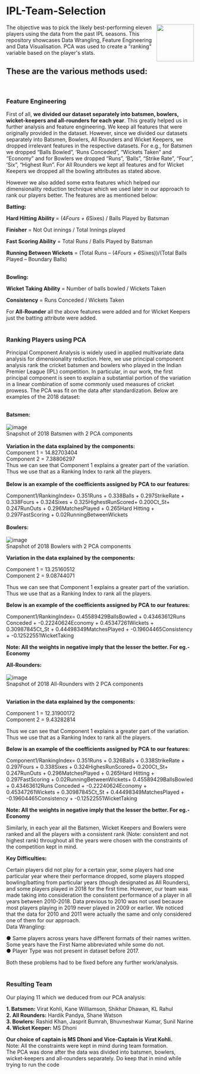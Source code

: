 <h1> IPL-Team-Selection</h1><img align="right" width="100" height="100" src="https://pbs.twimg.com/profile_images/976739713057828865/YDRDO_Sk_400x400.jpg">


The objective was to pick the likely best-performing eleven players using the data from the past IPL seasons. This repository showcases Data Wrangling, Feature Engineering and Data Visualisation. PCA was used to create a "ranking" variable based on the player's stats.  

<h2>These are the various methods used:</h2><br>
<h3>Feature Engineering</h3>
First of all, <b>we divided our dataset separately into batsmen, bowlers, wicket-keepers and all-rounders for each year</b>. This greatly helped us in further analysis and feature engineering. We keep all features that were originally provided in the dataset. However, since we divided our datasets separately into Batsmen, Bowlers, All Rounders and Wicket Keepers, we dropped irrelevant features in the respective datasets. For e.g., for Batsmen we dropped “Balls Bowled”, ‘Runs Conceded”, “Wickets Taken” and “Economy” and for Bowlers we dropped “Runs”, ‘Balls”, “Strike Rate”, “Four”, ‘Six”, “Highest Run”. For All Rounders we kept all features and for Wicket Keepers we dropped all the bowling attributes as stated above.<br>

However we also added some extra features which helped our dimensionality reduction technique which we used later in our approach to rank our players better. The features are as mentioned below:<br>

<b>Batting:</b>

<b>Hard Hitting Ability </b>= (4*Fours + 6*Sixes) / Balls Played by Batsman<br>

<b>Finisher</b> = Not Out innings / Total Innings played<br>

<b>Fast Scoring Ability</b> = Total Runs / Balls Played by Batsman<br>

<b>Running Between Wickets</b> = (Total Runs – (4*Fours + 6*Sixes))/(Total Balls Played – Boundary Balls)<br>
<br>

<b>Bowling:</b><br>

<b>Wicket Taking Ability</b> = Number of balls bowled / Wickets Taken<br>

<b>Consistency</b> = Runs Conceded / Wickets Taken<br>

For<b> All-Rounder</b> all the above features were added and for Wicket Keepers just the batting attribute were added.<br><br>

<h3>Ranking Players using PCA</h3>
Principal Component Analysis is widely used in applied multivariate data analysis for dimensionality reduction. Here, we use principal component analysis rank the cricket batsmen and bowlers who played in the Indian Premier League (IPL) competition. In particular, in our work, the first principal component is seen to explain a substantial portion of the variation in a linear combination of some commonly used measures of cricket prowess. The PCA was fit on the data after standardization. Below are examples of the 2018 dataset:<br><br>

<b>Batsmen:</b><br><br>
![image](https://user-images.githubusercontent.com/33536225/52917067-fab06880-330c-11e9-89e1-6a8cca6ba597.png)<br>
Snapshot of 2018 Batsmen with 2 PCA components<br>
<br>
<b>Variation in the data explained by the components:</b><br>
Component 1 = 14.82703404<br>
Component 2 = 7.38806297<br>
Thus we can see that Component 1 explains a greater part of the variation. Thus we use that as a Ranking Index to rank all the players.<br><br>
<b>Below is an example of the coefficients assigned by PCA to our features: </b>

  Component1/RankingIndex= 0.351Runs + 0.338Balls + 0.297StrikeRate + 0.338Fours + 0.324Sixes + 0.325HighestRunScored+ 0.200Ct_St+ 0.247RunOuts + 0.296MatchesPlayed + 0.265Hard Hitting + 0.297FastScoring + 0.02RunningBetweenWickets<br><br>
<b>Bowlers:</b><br><br>
![image](https://user-images.githubusercontent.com/33536225/52917089-46631200-330d-11e9-8363-174937693487.png)<br>
Snapshot of 2018 Bowlers with 2 PCA components<br>

<b>Variation in the data explained by the components:</b><br>

Component 1 = 13.25160512<br>
Component 2 = 9.08744071<br>

Thus we can see that Component 1 explains a greater part of the variation. Thus we use that as a Ranking Index to rank all the players.<br>

<b>Below is an example of the coefficients assigned by PCA to our features:</b><br>

Component1/RankingIndex= 0.45589429BallsBowled + 0.43463612Runs Conceded + -0.22240624Economy + 0.45347261Wickets + 0.30987845Ct_St + 0.44498349MatchesPlayed +  -0.19604465Consistency + -0.12522551WicketTaking<br>


<b>Note: All the weights in negative imply that the lesser the better. For eg.- Economy</b><br>

<b>All-Rounders:</b><br><br>
![image](https://user-images.githubusercontent.com/33536225/52917118-af4a8a00-330d-11e9-9a6b-221b27d674ed.png)<br>
Snapshot of 2018 All-Rounders with 2 PCA components<br><br>

<b>Variation in the data explained by the components:</b><br>

Component 1 = 12.31900172<br>
Component 2 = 9.43282814<br>

Thus we can see that Component 1 explains a greater part of the variation. Thus we use that as a Ranking Index to rank all the players.<br>

<b>Below is an example of the coefficients assigned by PCA to our features:</b><br>

Component1/RankingIndex= 0.351Runs + 0.326Balls + 0.338StrikeRate + 0.297Fours + 0.338Sixes + 0.324HighesRunScored+ 0.200Ct_St+ 0.247RunOuts + 0.296MatchesPlayed + 0.265Hard Hitting + 0.297FastScoring + 0.02RunningBetweenWickets+ 0.45589429BallsBowled + 0.43463612Runs Conceded + -0.22240624Economy + 0.45347261Wickets + 0.30987845Ct_St + 0.44498349MatchesPlayed +  -0.19604465Consistency + -0.12522551WicketTaking<br>


<b>Note: All the weights in negative imply that the lesser the better. For eg.- Economy</b><br>



Similarly, in each year all the Batsmen, Wicket Keepers and Bowlers were ranked and all the players with a consistent rank (Note: consistent and not highest rank) throughout all the years were chosen with the constraints of the competition kept in mind.<br>


<b>Key Difficulties:</b><br>

Certain players did not play for a certain year, some players had one particular year where their performance dropped, some players stopped bowling/batting from particular years (though designated as All Rounders), and some players played in 2018 for the first time. However, our team was made taking into consideration the consistent performance of a player in all years between 2010-2018. Data previous to 2010 was not used because most players playing in 2019 never played in 2009 or earlier. We noticed that the data for 2010 and 2011 were actually the same and only considered one of them for our approach.
<br>
Data Wrangling:<br>

●	Same players across years have different formats of their names written. Some years have the First Name abbreviated while some do not.<br>
●	Player Type was not present in dataset before 2017.<br>

Both these problems had to be fixed before any further work/analysis.<br><br>

<h3>Resulting Team</h3>

Our playing 11 which we deduced from our PCA analysis:<br>

<b>1.	Batsmen:</b> Virat Kohli, Kane Williamson, Shikhar Dhawan, KL Rahul<br>
<b>2.	All Rounders:</b> Hardik Pandya, Shane Watson<br>
<b>3.	Bowlers:</b> Rashid Khan, Jasprit Bumrah, Bhuvneshwar Kumar, Sunil Narine<br>
<b>4.	Wicket Keeper:</b> MS Dhoni<br>

<b>Our choice of captain is MS Dhoni and Vice-Captain is Virat Kohli. </b><br>
Note: All the constraints were kept in mind during team formation.<br>
The PCA was done after the data was divided into batsmen, bowlers, wicket-keepers and all-rounders separately. Do keep that in mind while trying to run the code











